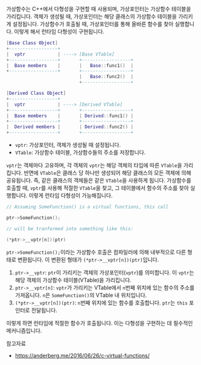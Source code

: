 가상함수는 C++에서 다형성을 구현할 때 사용되며, 가상포인터는 가상함수 테이블을 가리킵니다. 객체가 생성될 때, 가상포인터는 해당 클래스의 가상함수 테이블을 가리키게 설정됩니다. 가상함수가 호출될 때, 가상포인터를 통해 올바른 함수를 찾아 실행합니다. 이렇게 해서 런타임 다형성이 구현됩니다.

```lua
[Base Class Object]
+------------------+
|  vptr            | ----> [Base VTable]
+------------------+       +------------------+
|  Base members    |       |   Base::func1()  |
+------------------+       +------------------+
                           |   Base::func2()  |
                           +------------------+

[Derived Class Object]
+------------------+
|  vptr            | ----> [Derived VTable]
+------------------+       +------------------+
|  Base members    |       | Derived::func1() |
+------------------+       +------------------+
|  Derived members |       | Derived::func2() |
+------------------+       +------------------+
```
- `vptr`: 가상포인터, 객체가 생성될 때 설정됩니다.
- `VTable`: 가상함수 테이블, 가상함수들의 주소를 저장합니다.

`vptr`는 객체마다 고유하며, 각 객체의 `vptr`는 해당 객체의 타입에 따른 `VTable`을 가리킵니다. 반면에 `VTable`은 클래스 당 하나만 생성되어 해당 클래스의 모든 객체에 의해 공유됩니다. 즉, 같은 클래스의 객체들은 같은 `VTable`을 사용하게 됩니다.
가상함수를 호출할 때, `vptr`를 사용해 적절한 `VTable`을 찾고, 그 테이블에서 함수의 주소를 찾아 실행합니다. 이렇게 런타임 다형성이 가능해집니다.

```cpp
// Assuming SomeFunction() is a virtual functions, this call

ptr->SomeFunction();

// will be tranformed into something like this:

(*ptr->__vptr[n])(ptr)
```
`ptr->SomeFunction();`이라는 가상함수 호출은 컴파일러에 의해 내부적으로 다른 형태로 변환됩니다. 이 변환된 형태가 `(*ptr->__vptr[n])(ptr)`입니다.

1. `ptr->__vptr`: `ptr`이 가리키는 객체의 가상포인터(`vptr`)를 의미합니다. 이 `vptr`는 해당 객체의 가상함수 테이블(VTable)을 가리킵니다.
2. `ptr->__vptr[n]`: `vptr`가 가리키는 VTable에서 `n`번째 위치에 있는 함수의 주소를 가져옵니다. `n`은 `SomeFunction()`의 VTable 내 위치입니다.
3. `(*ptr->__vptr[n])(ptr)`: `n`번째 위치에 있는 함수를 호출합니다. `ptr`는 `this` 포인터로 전달됩니다.


이렇게 하면 런타임에 적절한 함수가 호출됩니다. 이는 다형성을 구현하는 데 필수적인 메커니즘입니다.


참고자료
- https://anderberg.me/2016/06/26/c-virtual-functions/